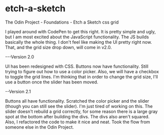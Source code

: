 # etch-a-sketch
The Odin Project - Foundations - Etch a Sketch css grid

I played around with CodePen to get this right. It is pretty simple and ugly, but I am most excited about the JavaScript functionality. The JS builds basically the whole thing. I don't feel like making the UI pretty right now. That, and the grid size drop down, will come in v2.0.


---Version 2.0

UI has been redesigned with CSS. Buttons now have functionality. Still trying to figure out how to use a color picker. Also, we will have a checkbox to toggle the grid lines. I'm thinking that in order to change the grid size, I'll use a button once the slider has been moved.


--Version 2.1

Buttons all have functionality. Scratched the color picker and the slider (though you can still see the slider). I'm just tired of working on this. The slider doesn't rebuild a grid correctly, for some reason there is a large gray spot at the bottom after building the divs. The divs also aren't squared. Also, I refactored the code to make it nice and neat. Took the flow from someone else in the Odin Project.